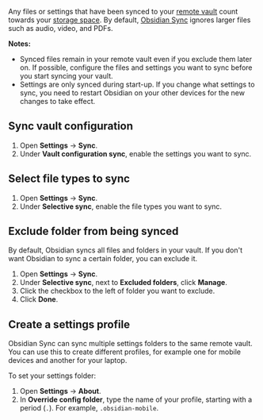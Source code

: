 Any files or settings that have been synced to your [remote vault](Local%20and%20remote%20vaults.md) count towards your [storage space](Limitations#How%20large%20can%20each%20remote%20vault%20be). By default, [Obsidian Sync](Introduction%20to%20Obsidian%20Sync.md) ignores larger files such as audio, video, and PDFs.

**Notes:**

- Synced files remain in your remote vault even if you exclude them later on. If possible, configure the files and settings you want to sync before you start syncing your vault.
- Settings are only synced during start-up. If you change what settings to sync, you need to restart Obsidian on your other devices for the new changes to take effect.

## Sync vault configuration

1. Open **Settings** -> **Sync**.
2. Under **Vault configuration sync**, enable the settings you want to sync.

## Select file types to sync

1. Open **Settings** -> **Sync**.
2. Under **Selective sync**, enable the file types you want to sync.

## Exclude folder from being synced

By default, Obsidian syncs all files and folders in your vault. If you don't want Obsidian to sync a certain folder, you can exclude it.

1. Open **Settings** -> **Sync**.
2. Under **Selective sync**, next to **Excluded folders**, click **Manage**.
3. Click the checkbox to the left of folder you want to exclude.
4. Click **Done**.

## Create a settings profile

Obsidian Sync can sync multiple settings folders to the same remote vault. You can use this to create different profiles, for example one for mobile devices and another for your laptop.

To set your settings folder:

1. Open **Settings** -> **About**.
2. In **Override config folder**, type the name of your profile, starting with a period (`.`). For example, `.obsidian-mobile`.
